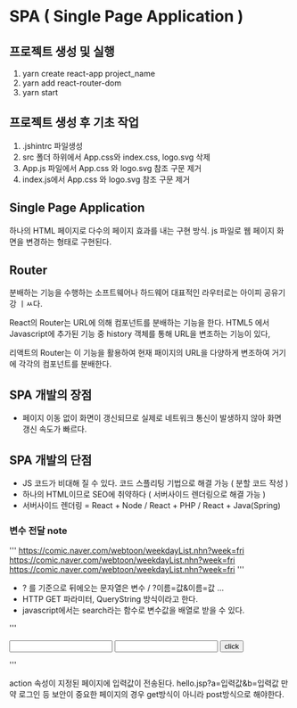 # SPA ( Single Page Application )

## 프로젝트 생성 및 실행

1. yarn create react-app project_name
2. yarn add react-router-dom
3. yarn start

## 프로젝트 생성 후 기초 작업

1. .jshintrc 파일생성
2. src 폴더 하위에서 App.css와 index.css, logo.svg 삭제
3. App.js 파일에서 App.css 와 logo.svg 참조 구문 제거
4. index.js에서 App.css 와 logo.svg 참조 구문 제거

## Single Page Application

하나의 HTML 페이지로 다수의 페이지 효과를 내는 구현 방식.
js 파일로 웹 페이지 화면을 변경하는 형태로 구현된다.

## Router

분배하는 기능을 수행하는 소프트웨어나 하드웨어
대표적인 라우터로는 아이피 공유기강 ㅣㅆ다.

React의 Router는 URL에 의해 컴포넌트를 분배하는 기능을 한다.
HTML5 에서 Javascript에 추가된 기능 중 history 객체를 통해 URL을 변조하는 기능이 있다,

리액트의 Router는 이 기능을 활용하여 현재 패이지의 URL을 다양하게 변조하여 거기에 각각의 컴포넌트를 분배한다.

## SPA 개발의 장점

- 페이지 이동 없이 화면이 갱신되므로 실제로 네트워크 통신이 발생하지 않아 화면 갱신 속도가 빠르다.

## SPA 개발의 단점

- JS 코드가 비대해 질 수 있다. 코드 스플리팅 기법으로 해결 가능 ( 분할 코드 작성 )
- 하나의 HTML이므로 SEO에 취약하다 ( 서버사이드 렌더링으로 해결 가능 )
- 서버사이드 렌더링 = React + Node / React + PHP / React + Java(Spring)

### 변수 전달 note
'''
https://comic.naver.com/webtoon/weekdayList.nhn?week=fri
https://comic.naver.com/webtoon/weekdayList.nhn?week=fri
https://comic.naver.com/webtoon/weekdayList.nhn?week=fri
'''

- ? 를 기준으로 뒤에오는 문자열은 변수 / ?이름=값&이름=값 ...
- HTTP GET 파라미터, QueryString 방식이라고 한다.
- javascript에서는 search라는 함수로 변수값을 배열로 받을 수 있다.

'''
<form method="get" action="hello.jsp">
    <input type="text" name="a" />
    <input type="text" name="b" />
    <button type="submit">click</button>
</form>
'''

action 속성이 지정된 페이지에 입력값이 전송된다. 
hello.jsp?a=입력값&b=입력값
만약 로그인 등 보안이 중요한 페이지의 경우 get방식이 아니라 post방식으로 해야한다.